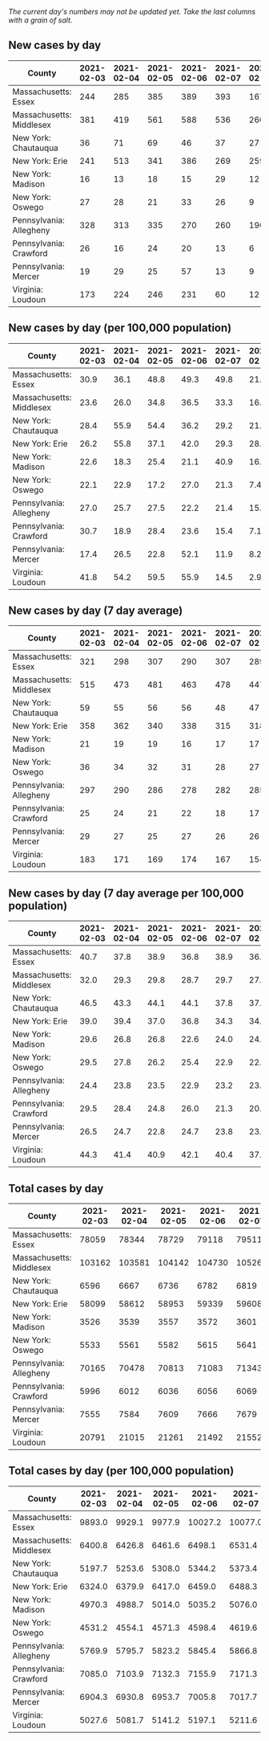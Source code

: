 _The current day's numbers may not be updated yet. Take the last columns with a grain of salt._
## New cases by day

| County | 2021-02-03 | 2021-02-04 | 2021-02-05 | 2021-02-06 | 2021-02-07 | 2021-02-08 | 2021-02-09 |
| --- | --- | --- | --- | --- | --- | --- | --- |
| Massachusetts: Essex | 244 | 285 | 385 | 389 | 393 | 167 | 142 |
| Massachusetts: Middlesex | 381 | 419 | 561 | 588 | 536 | 260 | 228 |
| New York: Chautauqua | 36 | 71 | 69 | 46 | 37 | 27 | 14 |
| New York: Erie | 241 | 513 | 341 | 386 | 269 | 259 | 131 |
| New York: Madison | 16 | 13 | 18 | 15 | 29 | 12 | 8 |
| New York: Oswego | 27 | 28 | 21 | 33 | 26 | 9 | 15 |
| Pennsylvania: Allegheny | 328 | 313 | 335 | 270 | 260 | 190 | 405 |
| Pennsylvania: Crawford | 26 | 16 | 24 | 20 | 13 | 6 | 21 |
| Pennsylvania: Mercer | 19 | 29 | 25 | 57 | 13 | 9 | 19 |
| Virginia: Loudoun | 173 | 224 | 246 | 231 | 60 | 12 | 159 |

## New cases by day (per 100,000 population)

| County | 2021-02-03 | 2021-02-04 | 2021-02-05 | 2021-02-06 | 2021-02-07 | 2021-02-08 | 2021-02-09 |
| --- | --- | --- | --- | --- | --- | --- | --- |
| Massachusetts: Essex | 30.9 | 36.1 | 48.8 | 49.3 | 49.8 | 21.2 | 18.0 |
| Massachusetts: Middlesex | 23.6 | 26.0 | 34.8 | 36.5 | 33.3 | 16.1 | 14.1 |
| New York: Chautauqua | 28.4 | 55.9 | 54.4 | 36.2 | 29.2 | 21.3 | 11.0 |
| New York: Erie | 26.2 | 55.8 | 37.1 | 42.0 | 29.3 | 28.2 | 14.3 |
| New York: Madison | 22.6 | 18.3 | 25.4 | 21.1 | 40.9 | 16.9 | 11.3 |
| New York: Oswego | 22.1 | 22.9 | 17.2 | 27.0 | 21.3 | 7.4 | 12.3 |
| Pennsylvania: Allegheny | 27.0 | 25.7 | 27.5 | 22.2 | 21.4 | 15.6 | 33.3 |
| Pennsylvania: Crawford | 30.7 | 18.9 | 28.4 | 23.6 | 15.4 | 7.1 | 24.8 |
| Pennsylvania: Mercer | 17.4 | 26.5 | 22.8 | 52.1 | 11.9 | 8.2 | 17.4 |
| Virginia: Loudoun | 41.8 | 54.2 | 59.5 | 55.9 | 14.5 | 2.9 | 38.4 |

## New cases by day (7 day average)

| County | 2021-02-03 | 2021-02-04 | 2021-02-05 | 2021-02-06 | 2021-02-07 | 2021-02-08 | 2021-02-09 |
| --- | --- | --- | --- | --- | --- | --- | --- |
| Massachusetts: Essex | 321 | 298 | 307 | 290 | 307 | 289 | 286 |
| Massachusetts: Middlesex | 515 | 473 | 481 | 463 | 478 | 447 | 425 |
| New York: Chautauqua | 59 | 55 | 56 | 56 | 48 | 47 | 43 |
| New York: Erie | 358 | 362 | 340 | 338 | 315 | 318 | 306 |
| New York: Madison | 21 | 19 | 19 | 16 | 17 | 17 | 16 |
| New York: Oswego | 36 | 34 | 32 | 31 | 28 | 27 | 23 |
| Pennsylvania: Allegheny | 297 | 290 | 286 | 278 | 282 | 285 | 300 |
| Pennsylvania: Crawford | 25 | 24 | 21 | 22 | 18 | 17 | 18 |
| Pennsylvania: Mercer | 29 | 27 | 25 | 27 | 26 | 26 | 24 |
| Virginia: Loudoun | 183 | 171 | 169 | 174 | 167 | 154 | 158 |

## New cases by day (7 day average per 100,000 population)

| County | 2021-02-03 | 2021-02-04 | 2021-02-05 | 2021-02-06 | 2021-02-07 | 2021-02-08 | 2021-02-09 |
| --- | --- | --- | --- | --- | --- | --- | --- |
| Massachusetts: Essex | 40.7 | 37.8 | 38.9 | 36.8 | 38.9 | 36.6 | 36.2 |
| Massachusetts: Middlesex | 32.0 | 29.3 | 29.8 | 28.7 | 29.7 | 27.7 | 26.4 |
| New York: Chautauqua | 46.5 | 43.3 | 44.1 | 44.1 | 37.8 | 37.0 | 33.9 |
| New York: Erie | 39.0 | 39.4 | 37.0 | 36.8 | 34.3 | 34.6 | 33.3 |
| New York: Madison | 29.6 | 26.8 | 26.8 | 22.6 | 24.0 | 24.0 | 22.6 |
| New York: Oswego | 29.5 | 27.8 | 26.2 | 25.4 | 22.9 | 22.1 | 18.8 |
| Pennsylvania: Allegheny | 24.4 | 23.8 | 23.5 | 22.9 | 23.2 | 23.4 | 24.7 |
| Pennsylvania: Crawford | 29.5 | 28.4 | 24.8 | 26.0 | 21.3 | 20.1 | 21.3 |
| Pennsylvania: Mercer | 26.5 | 24.7 | 22.8 | 24.7 | 23.8 | 23.8 | 21.9 |
| Virginia: Loudoun | 44.3 | 41.4 | 40.9 | 42.1 | 40.4 | 37.2 | 38.2 |

## Total cases by day

| County | 2021-02-03 | 2021-02-04 | 2021-02-05 | 2021-02-06 | 2021-02-07 | 2021-02-08 | 2021-02-09 |
| --- | --- | --- | --- | --- | --- | --- | --- |
| Massachusetts: Essex | 78059 | 78344 | 78729 | 79118 | 79511 | 79678 | 79820 |
| Massachusetts: Middlesex | 103162 | 103581 | 104142 | 104730 | 105266 | 105526 | 105754 |
| New York: Chautauqua | 6596 | 6667 | 6736 | 6782 | 6819 | 6846 | 6860 |
| New York: Erie | 58099 | 58612 | 58953 | 59339 | 59608 | 59867 | 59998 |
| New York: Madison | 3526 | 3539 | 3557 | 3572 | 3601 | 3613 | 3621 |
| New York: Oswego | 5533 | 5561 | 5582 | 5615 | 5641 | 5650 | 5665 |
| Pennsylvania: Allegheny | 70165 | 70478 | 70813 | 71083 | 71343 | 71533 | 71938 |
| Pennsylvania: Crawford | 5996 | 6012 | 6036 | 6056 | 6069 | 6075 | 6096 |
| Pennsylvania: Mercer | 7555 | 7584 | 7609 | 7666 | 7679 | 7688 | 7707 |
| Virginia: Loudoun | 20791 | 21015 | 21261 | 21492 | 21552 | 21564 | 21723 |

## Total cases by day (per 100,000 population)

| County | 2021-02-03 | 2021-02-04 | 2021-02-05 | 2021-02-06 | 2021-02-07 | 2021-02-08 | 2021-02-09 |
| --- | --- | --- | --- | --- | --- | --- | --- |
| Massachusetts: Essex | 9893.0 | 9929.1 | 9977.9 | 10027.2 | 10077.0 | 10098.2 | 10116.2 |
| Massachusetts: Middlesex | 6400.8 | 6426.8 | 6461.6 | 6498.1 | 6531.4 | 6547.5 | 6561.6 |
| New York: Chautauqua | 5197.7 | 5253.6 | 5308.0 | 5344.2 | 5373.4 | 5394.7 | 5405.7 |
| New York: Erie | 6324.0 | 6379.9 | 6417.0 | 6459.0 | 6488.3 | 6516.5 | 6530.7 |
| New York: Madison | 4970.3 | 4988.7 | 5014.0 | 5035.2 | 5076.0 | 5093.0 | 5104.2 |
| New York: Oswego | 4531.2 | 4554.1 | 4571.3 | 4598.4 | 4619.6 | 4627.0 | 4639.3 |
| Pennsylvania: Allegheny | 5769.9 | 5795.7 | 5823.2 | 5845.4 | 5866.8 | 5882.4 | 5915.7 |
| Pennsylvania: Crawford | 7085.0 | 7103.9 | 7132.3 | 7155.9 | 7171.3 | 7178.4 | 7203.2 |
| Pennsylvania: Mercer | 6904.3 | 6930.8 | 6953.7 | 7005.8 | 7017.7 | 7025.9 | 7043.2 |
| Virginia: Loudoun | 5027.6 | 5081.7 | 5141.2 | 5197.1 | 5211.6 | 5214.5 | 5253.0 |
